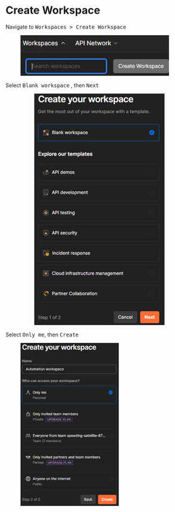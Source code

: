 # Create Workspace

Navigate to <kbd>Workspaces > Create Workspace</kbd>

<figure><img src="../../.gitbook/assets/image (9) (1) (1) (1).png" alt="" width="399"><figcaption></figcaption></figure>

Select <kbd>Blank workspace</kbd> , then <kbd>Next</kbd>&#x20;

<p align="center"> <img src="../../.gitbook/assets/image (10) (1) (1) (1).png" alt=""></p>

Select <kbd>Only me</kbd>, then <kbd>Create</kbd>

<figure><img src="../../.gitbook/assets/image (11) (1) (1) (1).png" alt="" width="264"><figcaption></figcaption></figure>
